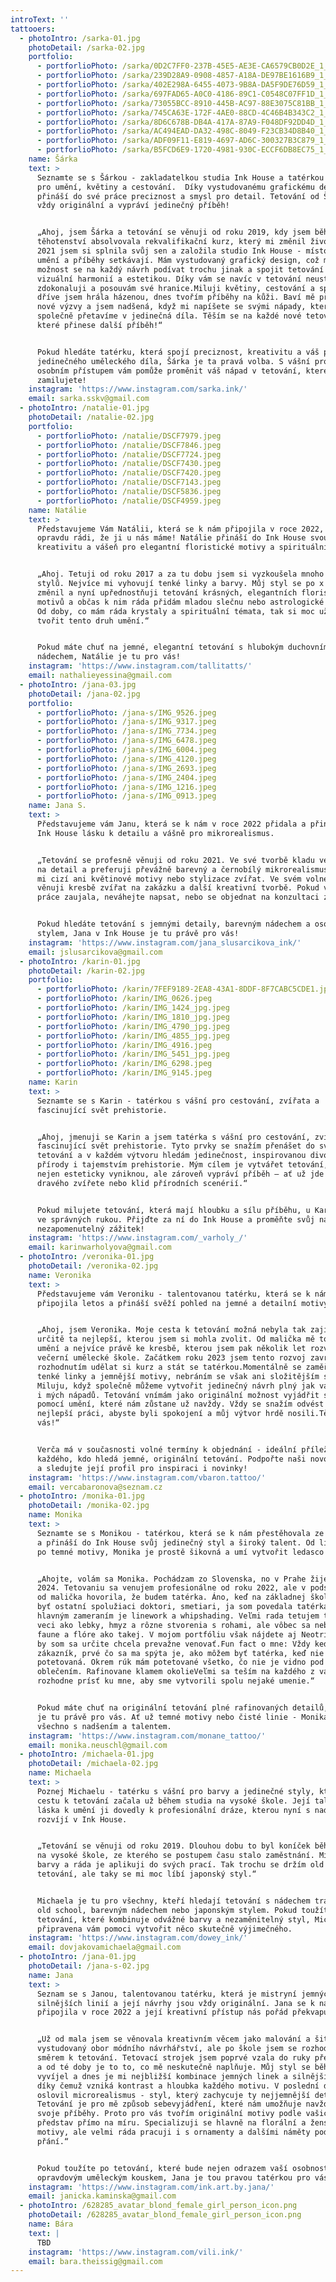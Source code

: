 ```yaml
---
introText: ''
tattooers:
  - photoIntro: /sarka-01.jpg
    photoDetail: /sarka-02.jpg
    portfolio:
      - portforlioPhoto: /sarka/0D2C7FF0-237B-45E5-AE3E-CA6579CB0D2E_1_105_c.jpeg
      - portforlioPhoto: /sarka/239D28A9-0908-4857-A18A-DE97BE1616B9_1_105_c.jpeg
      - portforlioPhoto: /sarka/402E298A-6455-4073-9B8A-DA5F9DE76D59_1_105_c.jpeg
      - portforlioPhoto: /sarka/697FAD65-A0C0-4186-89C1-C0548C07FF1D_1_105_c.jpeg
      - portforlioPhoto: /sarka/73055BCC-8910-445B-AC97-88E3075C81BB_1_105_c.jpeg
      - portforlioPhoto: /sarka/745CA63E-172F-4AE0-88CD-4C46B4B343C2_1_105_c.jpeg
      - portforlioPhoto: /sarka/8D6C678B-DB4A-417A-87A9-F048DF92DD4D_1_105_c.jpeg
      - portforlioPhoto: /sarka/AC494EAD-DA32-498C-8049-F23CB34D8B40_1_105_c.jpeg
      - portforlioPhoto: /sarka/ADF09F11-E819-4697-AD6C-300327B3C879_1_105_c.jpeg
      - portforlioPhoto: /sarka/B5FCD6E9-1720-4981-930C-ECCF6DB8EC75_1_105_c.jpeg
    name: Šárka
    text: >
      Seznamte se s Šárkou - zakladatelkou studia Ink House a tatérkou s vášní
      pro umění, květiny a cestování.  Díky vystudovanému grafickému designu
      přináší do své práce preciznost a smysl pro detail. Tetování od Šárky je
      vždy originální a vypráví jedinečný příběh!


      „Ahoj, jsem Šárka a tetování se věnuji od roku 2019, kdy jsem během
      těhotenství absolvovala rekvalifikační kurz, který mi změnil život. V roce
      2021 jsem si splnila svůj sen a založila studio Ink House - místo, kde se
      umění a příběhy setkávají. Mám vystudovaný grafický design, což mi dává
      možnost se na každý návrh podívat trochu jinak a spojit tetování s
      vizuální harmonií a estetikou. Díky vám se navíc v tetování neustále
      zdokonaluji a posouvám své hranice.Miluji květiny, cestování a sport -
      dříve jsem hrála házenou, dnes tvořím příběhy na kůži. Baví mě přijímat
      nové výzvy a jsem nadšená, když mi napíšete se svými nápady, které
      společně přetavíme v jedinečná díla. Těším se na každé nové tetování,
      které přinese další příběh!“


      Pokud hledáte tatérku, která spojí preciznost, kreativitu a váš příběh do
      jedinečného uměleckého díla, Šárka je ta pravá volba. S vášní pro detail a
      osobním přístupem vám pomůže proměnit váš nápad v tetování, které si
      zamilujete!
    instagram: 'https://www.instagram.com/sarka.ink/'
    email: sarka.sskv@gmail.com
  - photoIntro: /natalie-01.jpg
    photoDetail: /natalie-02.jpg
    portfolio:
      - portforlioPhoto: /natalie/DSCF7979.jpeg
      - portforlioPhoto: /natalie/DSCF7846.jpeg
      - portforlioPhoto: /natalie/DSCF7724.jpeg
      - portforlioPhoto: /natalie/DSCF7430.jpeg
      - portforlioPhoto: /natalie/DSCF7420.jpeg
      - portforlioPhoto: /natalie/DSCF7143.jpeg
      - portforlioPhoto: /natalie/DSCF5836.jpeg
      - portforlioPhoto: /natalie/DSCF4959.jpeg
    name: Natálie
    text: >
      Představujeme Vám Natálii, která se k nám připojila v roce 2022, a jsme
      opravdu rádi, že ji u nás máme! Natálie přináší do Ink House svou
      kreativitu a vášeň pro elegantní floristické motivy a spirituální témata.


      „Ahoj. Tetuji od roku 2017 a za tu dobu jsem si vyzkoušela mnoho různých
      stylů. Nejvíce mi vyhovují tenké linky a barvy. Můj styl se po x letech
      změnil a nyní upřednostňuji tetování krásných, elegantních floristických
      motivů a občas k nim ráda přidám mladou slečnu nebo astrologické znamení.
      Od doby, co mám ráda krystaly a spirituální témata, tak si moc užívám
      tvořit tento druh umění.“


      Pokud máte chuť na jemné, elegantní tetování s hlubokým duchovním
      nádechem, Natálie je tu pro vás!
    instagram: 'https://www.instagram.com/tallitatts/'
    email: nathalieyessina@gmail.com
  - photoIntro: /jana-03.jpg
    photoDetail: /jana-02.jpg
    portfolio:
      - portforlioPhoto: /jana-s/IMG_9526.jpeg
      - portforlioPhoto: /jana-s/IMG_9317.jpeg
      - portforlioPhoto: /jana-s/IMG_7734.jpeg
      - portforlioPhoto: /jana-s/IMG_6478.jpeg
      - portforlioPhoto: /jana-s/IMG_6004.jpeg
      - portforlioPhoto: /jana-s/IMG_4120.jpeg
      - portforlioPhoto: /jana-s/IMG_2693.jpeg
      - portforlioPhoto: /jana-s/IMG_2404.jpeg
      - portforlioPhoto: /jana-s/IMG_1216.jpeg
      - portforlioPhoto: /jana-s/IMG_0913.jpeg
    name: Jana S.
    text: >
      Představujeme vám Janu, která se k nám v roce 2022 přidala a přináší do
      Ink House lásku k detailu a vášně pro mikrorealismus.


      „Tetování se profesně věnuji od roku 2021. Ve své tvorbě kladu velký důraz
      na detail a preferuji převážně barevný a černobílý mikrorealismus. Nejsou
      mi cizí ani květinové motivy nebo stylizace zvířat. Ve svém volném čase se
      věnuji kresbě zvířat na zakázku a další kreativní tvorbě. Pokud vás moje
      práce zaujala, neváhejte napsat, nebo se objednat na konzultaci zdarma.“


      Pokud hledáte tetování s jemnými detaily, barevným nádechem a osobitým
      stylem, Jana v Ink House je tu právě pro vás!
    instagram: 'https://www.instagram.com/jana_slusarcikova_ink/'
    email: jslusarcikova@gmail.com
  - photoIntro: /karin-01.jpg
    photoDetail: /karin-02.jpg
    portfolio:
      - portforlioPhoto: /karin/7FEF9189-2EA8-43A1-8DDF-8F7CABC5CDE1.jpeg
      - portforlioPhoto: /karin/IMG_0626.jpeg
      - portforlioPhoto: /karin/IMG_1424_jpg.jpeg
      - portforlioPhoto: /karin/IMG_1810_jpg.jpeg
      - portforlioPhoto: /karin/IMG_4790_jpg.jpeg
      - portforlioPhoto: /karin/IMG_4855_jpg.jpeg
      - portforlioPhoto: /karin/IMG_4916.jpeg
      - portforlioPhoto: /karin/IMG_5451_jpg.jpeg
      - portforlioPhoto: /karin/IMG_6298.jpeg
      - portforlioPhoto: /karin/IMG_9145.jpeg
    name: Karin
    text: >
      Seznamte se s Karin - tatérkou s vášní pro cestování, zvířata a
      fascinující svět prehistorie.


      „Ahoj, jmenuji se Karin a jsem tatérka s vášní pro cestování, zvířata a
      fascinující svět prehistorie. Tyto prvky se snažím přenášet do svých
      tetování a v každém výtvoru hledám jedinečnost, inspirovanou divokostí
      přírody i tajemstvím prehistorie. Mým cílem je vytvářet tetování, která
      nejen esteticky vyniknou, ale zároveň vypráví příběh – ať už jde o sílu
      dravého zvířete nebo klid přírodních scenérií.“


      Pokud milujete tetování, která mají hloubku a sílu příběhu, u Karin jste
      ve správných rukou. Přijďte za ní do Ink House a proměňte svůj nápad v
      nezapomenutelný zážitek!
    instagram: 'https://www.instagram.com/_varholy_/'
    email: karinwarholyova@gmail.com
  - photoIntro: /veronika-01.jpg
    photoDetail: /veronika-02.jpg
    name: Veronika
    text: >
      Představujeme vám Veroniku - talentovanou tatérku, která se k nám
      připojila letos a přináší svěží pohled na jemné a detailní motivy.


      „Ahoj, jsem Veronika. Moje cesta k tetování možná nebyla tak zajímavá, ale
      určitě ta nejlepší, kterou jsem si mohla zvolit. Od malička mě to táhlo k
      umění a nejvíce právě ke kresbě, kterou jsem pak několik let rozvíjela na
      večerní umělecké škole. Začátkem roku 2023 jsem tento rozvoj završila
      rozhodnutím udělat si kurz a stát se tatérkou.Momentálně se zaměřuji na
      tenké linky a jemnější motivy, nebráním se však ani složitějším stylům.
      Miluju, když společně můžeme vytvořit jedinečný návrh plný jak vašich, tak
      i mých nápadů. Tetování vnímám jako originální možnost vyjádřit sami sebe
      pomocí umění, které nám zůstane už navždy. Vždy se snažím odvést co
      nejlepší práci, abyste byli spokojení a můj výtvor hrdě nosili.Těším se na
      vás!“


      Verča má v současnosti volné termíny k objednání - ideální příležitost pro
      každého, kdo hledá jemné, originální tetování. Podpořte naši novou tatérku
      a sledujte její profil pro inspiraci i novinky!
    instagram: 'https://www.instagram.com/vbaron.tattoo/'
    email: vercabaronova@seznam.cz
  - photoIntro: /monika-01.jpg
    photoDetail: /monika-02.jpg
    name: Monika
    text: >
      Seznamte se s Monikou - tatérkou, která se k nám přestěhovala ze Slovenska
      a přináší do Ink House svůj jedinečný styl a široký talent. Od lineworku
      po temné motivy, Monika je prostě šikovná a umí vytvořit ledasco!


      „Ahojte, volám sa Monika. Pochádzam zo Slovenska, no v Prahe žijem od roku
      2024. Tetovaniu sa venujem profesionálne od roku 2022, ale v podstate som
      od malička hovorila, že budem tatérka. Áno, keď na základnej škole chceli
      byť ostatní spolužiaci doktori, smetiari, ja som povedala tatérkaMojím
      hlavným zameraním je linework a whipshading. Veľmi rada tetujem temnejšie
      veci ako lebky, hmyz a rôzne stvorenia s rohami, ale vôbec sa nebránim
      faune a flóre ako takej. V mojom portfóliu však nájdete aj Neotribal, čomu
      by som sa určite chcela prevažne venovať.Fun fact o mne: Vždy keď ma uvidí
      zákazník, prvé čo sa ma spýta je, ako môžem byť tatérka, keď nie som
      potetovaná. Okrem rúk mám potetované všetko, čo nie je vidno pod
      oblečením. Rafinovane klamem okolieVeľmi sa teším na každého z vás, kto sa
      rozhodne prísť ku mne, aby sme vytvorili spolu nejaké umenie.“


      Pokud máte chuť na originální tetování plné rafinovaných detailů, Monika
      je tu právě pro vás. Ať už temné motivy nebo čisté linie - Monika zvládne
      všechno s nadšením a talentem.
    instagram: 'https://www.instagram.com/monane_tattoo/'
    email: monika.neuschl@gmail.com
  - photoIntro: /michaela-01.jpg
    photoDetail: /michaela-02.jpg
    name: Michaela
    text: >
      Poznej Michaelu - tatérku s vášní pro barvy a jedinečné styly, která svou
      cestu k tetování začala už během studia na vysoké škole. Její talent a
      láska k umění ji dovedly k profesionální dráze, kterou nyní s nadšením
      rozvíjí v Ink House.


      „Tetování se věnuji od roku 2019. Dlouhou dobu to byl koníček během studia
      na vysoké škole, ze kterého se postupem času stalo zaměstnání. Miluji
      barvy a ráda je aplikuji do svých prací. Tak trochu se držím old school
      tetování, ale taky se mi moc líbí japonský styl.“


      Michaela je tu pro všechny, kteří hledají tetování s nádechem tradičního
      old school, barevným nádechem nebo japonským stylem. Pokud toužíte po
      tetování, které kombinuje odvážné barvy a nezaměnitelný styl, Michaela je
      připravena vám pomoci vytvořit něco skutečně výjimečného.
    instagram: 'https://www.instagram.com/dowey_ink/'
    email: dovjakovamichaela@gmail.com
  - photoIntro: /jana-01.jpg
    photoDetail: /jana-s-02.jpg
    name: Jana
    text: >
      Seznam se s Janou, talentovanou tatérku, která je mistryní jemných i
      silnějších linií a její návrhy jsou vždy originální. Jana se k nám
      připojila v roce 2022 a její kreativní přístup nás pořád překvapuje!


      „Už od mala jsem se věnovala kreativním věcem jako malování a šití. Mám
      vystudovaný obor módního návrhářství, ale po škole jsem se rozhodla vydat
      směrem k tetování. Tetovací strojek jsem poprvé vzala do ruky před 7 lety
      a od té doby je to to, co mě neskutečně naplňuje. Můj styl se během let
      vyvíjel a dnes je mi nejbližší kombinace jemných linek a silnějších linií,
      díky čemuž vzniká kontrast a hloubka každého motivu. V poslední době mě
      oslovil microrealismus - styl, který zachycuje ty nejjemnější detaily.
      Tetování je pro mě způsob sebevyjádření, které nám umožňuje navždy zvěčnit
      svoje příběhy. Proto pro vás tvořím originální motivy podle vašich
      představ přímo na míru. Specializuji se hlavně na florální a ženské
      motivy, ale velmi ráda pracuji i s ornamenty a dalšími náměty podle vašich
      přání.“


      Pokud toužíte po tetování, které bude nejen odrazem vaší osobnosti, ale i
      opravdovým uměleckým kouskem, Jana je tou pravou tatérkou pro vás!
    instagram: 'https://www.instagram.com/ink.art.by.jana/'
    email: janicka.kaminska@gmail.com
  - photoIntro: /628285_avatar_blond_female_girl_person_icon.png
    photoDetail: /628285_avatar_blond_female_girl_person_icon.png
    name: Bára
    text: |
      TBD
    instagram: 'https://www.instagram.com/vili.ink/'
    email: bara.theissig@gmail.com
---
```


